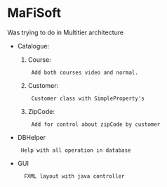 # MaFiSoft

Was trying to do in Multitier architecture

* Catalogue: 
    1. Course:
    
            Add both courses video and normal.

    2. Customer:
        
            Customer class with SimpleProperty's

    3. ZipCode:
    
            Add for control about zipCode by customer

*  DBHelper
    
        Help with all operation in database

* GUI
    
        FXML layout with java controller

